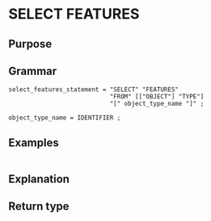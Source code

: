 # SELECT FEATURES

## Purpose

## Grammar

```
select_features_statement = "SELECT" "FEATURES" 
                            "FROM" [["OBJECT"] "TYPE"]
                            "[" object_type_name "]" ;

object_type_name = IDENTIFIER ;  

```

## Examples

```
```

## Explanation



## Return type



